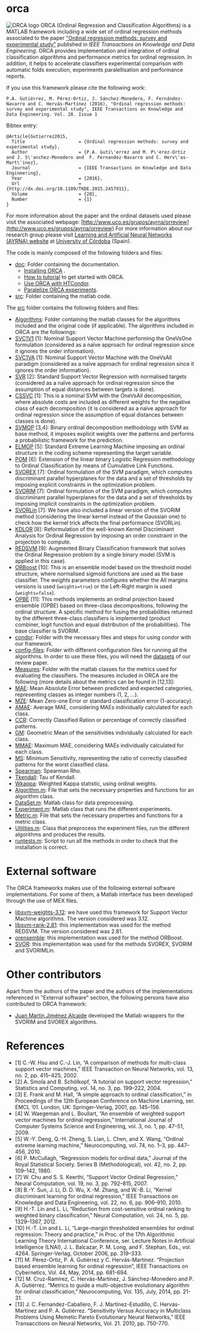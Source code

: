 # orca
![ORCA logo](doc/orca_small.png) ORCA (Ordinal Regression and Classification Algorithms) is a MATLAB framework including a wide set of ordinal regression methods associated to the paper ["Ordinal regression methods: survey and experimental study"](http://dx.doi.org/10.1109/TKDE.2015.2457911) published in *IEEE Transactions on Knowledge and Data Engineering*. ORCA provides implementation and integration of ordinal classification algorithms and performance metrics for ordinal regression. In addition, it helps to accelerate classifiers experimental comparison with automatic folds execution, experiments paralellisation and performance reports.

If you use this framework please cite the following work:

```
P.A. Gutiérrez, M. Pérez-Ortiz, J. Sánchez-Monedero, F. Fernández-Navarro and C. Hervás-Martínez (2016), "Ordinal regression methods: survey and experimental study", IEEE Transactions on Knowledge and Data Engineering. Vol. 28. Issue 1
```

Bibtex entry:

```
@Article{Gutierrez2015,
  Title                    = {Ordinal regression methods: survey and experimental study},
  Author                   = {P.A. Guti\'errez and M. P\'erez-Ortiz and J. S\'anchez-Monedero and  F. Fernandez-Navarro and C. Herv\'as-Mart\'inez},
  Journal                  = {IEEE Transactions on Knowledge and Data Engineering},
  Year                     = {2016},
  Url                      = {http://dx.doi.org/10.1109/TKDE.2015.2457911},
  Volume                   = {28},
  Number                   = {1}
}
```

For more information about the paper and the ordinal datasets used please visit the associated webpage: [http://www.uco.es/grupos/ayrna/orreview](http://www.uco.es/grupos/ayrna/orreview)
For more information about our research group please visit [Learning and Artificial Neural Networks (AYRNA) website](http://www.uco.es/grupos/ayrna/index.php/en) at [University of Córdoba](http://www.uco.es/) (Spain).

The code is mainly composed of the following folders and files:
- [doc](doc): Folder containing the documentation.
  - [Installing ORCA](doc/orca-install.md) .
  - [How to tutorial](doc/orca-tutorial.md) to get started with ORCA.
  - [Use ORCA with HTCondor](doc/orca-condor.md).
  - [Paralelize ORCA experiments](doc/orca-parallel.md).
- [src](src): Folder containing the matlab code.

The [src](src) folder contains the following folders and files:
- [Algorithms](src/Algorithms): Folder containing the matlab classes for the algorithms included and the original code (if applicable). The algorithms included in ORCA are the followings:
 - [SVC1V1](src/Algorithms/SVC1V1.m) [1]: Nominal Support Vector Machine performing the OneVsOne formulation (considered as a naïve approach for ordinal regression since it ignores the order information).
 - [SVC1VA](src/Algorithms/SVC1VA.m) [1]: Nominal Support Vector Machine with the OneVsAll paradigm (considered as a naïve approach for ordinal regression since it ignores the order information).
 - [SVR](src/Algorithms/SVR.m) [2]: Standard Support Vector Regression with normalised targets (considered as a naïve approach for ordinal regression since the assumption of equal distances between targets is done).
 - [CSSVC](src/Algorithms/CSSVC.m) [1]: This is a nominal SVM with the OneVsAll decomposition, where absolute costs are included as different weights for the negative class of each decomposition (it is considered as a naïve approach for ordinal regression since the assumption of equal distances between classes is done).
 - [SVMOP](src/Algorithms/SVMOP.m) [3,4]: Binary ordinal decomposition methodology with SVM as base method, it imposes explicit weights over the patterns and performs a probabilistic framework for the prediction.
 - [ELMOP](src/Algorithms/ELMOP.m) [5]: Standard Extreme Learning Machine imposing an ordinal structure in the coding scheme representing the target variable.
 - [POM](src/Algorithms/POM.m) [6]: Extension of the linear binary Logistic Regression methodology to Ordinal Classification by means of Cumulative Link Functions.
 - [SVOREX](src/Algorithms/SVOREX.m) [7]: Ordinal formulation of the SVM paradigm, which computes discriminant parallel hyperplanes for the data and a set of thresholds by imposing explicit constraints in the optimization problem.
 - [SVORIM](src/Algorithms/SVORIM.m) [7]: Ordinal formulation of the SVM paradigm, which computes discriminant parallel hyperplanes for the data and a set of thresholds by imposing implicit constraints in the optimization problem.
 - [SVORLin](src/Algorithms/SVORLin.m) [7]: We have also included a linear version of the SVORIM method (considering the linear kernel instead of the Gaussian one) to check how the kernel trick affects the final performance (SVORLin).
 - [KDLOR](src/Algorithms/KDLOR.m) [8]: Reformulation of the well-known Kernel Discriminant Analysis for Ordinal Regression by imposing an order constraint in the projection to compute.
 - [REDSVM](src/Algorithms/REDSVM.m) [9]: Augmented Binary Classification framework that solves the Ordinal Regression problem by a single binary model (SVM is applied in this case).
 - [ORBoost](src/Algorithms/ORBoost.m) [10]: This is an ensemble model based on the threshold model structure, where normalised sigmoid functions are used as the base classifier. The *weights* parameters configures whether the All margins versions is used (`weights=true`) or the Left-Right margin is used (`weights=false`).
 - [OPBE](src/Algorithms/OPBE.m) [11]: This methods implements an ordinal projection based ensemble (OPBE) based on three-class decompositions, following the ordinal structure. A specific method for fusing the probabilities returned by the different three-class classifiers is implemented (product combiner, logit function and equal distribution of the probabilities). The base classifier is SVORIM.
- [condor](src/condor): Folder with the necessary files and steps for using condor with our framework.
- [config-files](src/config-files): Folder with different configuration files for running all the algorithms. In order to use these files, you will need the [datasets](http://www.uco.es/grupos/ayrna/ucobigfiles/datasets-orreview.zip) of our review paper.
- [Measures](src/Measures): Folder with the matlab classes for the metrics used for evaluating the classifiers. The measures included in ORCA are the following (more details about the metrics can be found in [12,13]:
 - [MAE](src/Measures/MAE.m): Mean Absolute Error between predicted and expected categories, representing classes as integer numbers (1, 2, ...).
 - [MZE](src/Measures/MZE.m): Mean Zero-one Error or standard classification error (1-accuracy).
 - [AMAE](src/Measures/AMAE.m): Average MAE, considering MAEs individually calculated for each class.
 - [CCR](src/Measures/CCR.m): Correctly Classified Ration or percentage of correctly classified patterns.
 - [GM](src/Measures/GM.m): Geometric Mean of the sensitivities individually calculated for each class.
 - [MMAE](src/Measures/MMAE.m): Maximum MAE, considering MAEs individually calculated for each class.
 - [MS](src/Measures/MS.m): Minimum Sensitivity, representing the ratio of correctly classified patterns for the worst classified class.
 - [Spearman](src/Measures/Spearman.m): Spearman Rho.
 - [Tkendall](src/Measures/Tkendall.m): Tau of Kendall.
 - [Wkappa](src/Measures/Wkappa.m): Weighted Kappa statistic, using ordinal weights.
- [Algorithm.m](src/Algorithm.m): File that sets the necessary properties and functions for an algorithm class.
- [DataSet.m](src/DataSet.m): Matlab class for data preprocessing.
- [Experiment.m](src/Experiment.m): Matlab class that runs the different experiments.
- [Metric.m](src/Metric.m): File that sets the necessary properties and functions for a metric class.
- [Utilities.m](src/Utilities.m): Class that preprocess the experiment files, run the different algorithms and produces the results.
- [runtests.m](src/runtests.m): Script to run all the methods in order to check that the installation is correct.

# External software
The ORCA frameworks makes use of the following external software implementations. For some of them, a Matlab interface has been developed through the use of MEX files.
- [libsvm-weights-3.12](http://ntucsu.csie.ntu.edu.tw/~cjlin/libsvmtools/#weights_for_data_instances): we have used this framework for Support Vector Machine algorithms. The version considered was 3.12.
- [libsvm-rank-2.81](http://www.work.caltech.edu/~htlin/program/libsvm/): this implementation was used for the method REDSVM. The version considered was 2.81.
- [orensemble](http://www.work.caltech.edu/~htlin/program/orensemble/): this implementation was used for the method ORBoost.
- [SVOR](http://www.gatsby.ucl.ac.uk/~chuwei/svor.htm): this implementation was used for the methods SVOREX, SVORIM and SVORIMLin.


# Other contributors
Apart from the authors of the paper and the authors of the implementations referenced in "External software" section, the following persons have also contributed to ORCA framework:
- [Juan Martín Jiménez Alcaide](https://es.linkedin.com/pub/juan-martín-jiménez/89/824/a31) developed the Matlab wrappers for the SVORIM and SVOREX algorithms.

# References
- [1] C.-W. Hsu and C.-J. Lin, “A comparison of methods for multi-class support vector machines,” IEEE Transaction on Neural Networks, vol. 13, no. 2, pp. 415–425, 2002.
- [2] A. Smola and B. Schölkopf, “A tutorial on support vector regression,” Statistics and Computing, vol. 14, no. 3, pp. 199–222, 2004.
- [3] E. Frank and M. Hall, “A simple approach to ordinal classification,” in Proceedings of the 12th European Conference on Machine Learning, ser. EMCL ’01. London, UK: Springer-Verlag, 2001, pp. 145–156.
- [4] W. Waegeman and L. Boullart, “An ensemble of weighted support vector machines for ordinal regression,” International Journal of Computer Systems Science and Engineering, vol. 3, no. 1, pp. 47–51, 2009.
- [5] W.-Y. Deng, Q.-H. Zheng, S. Lian, L. Chen, and X. Wang, “Ordinal extreme learning machine,” Neurocomputing, vol. 74, no. 1–3, pp. 447– 456, 2010.
- [6] P. McCullagh, “Regression models for ordinal data,” Journal of the Royal Statistical Society. Series B (Methodological), vol. 42, no. 2, pp. 109–142, 1980.
- [7] W. Chu and S. S. Keerthi, “Support Vector Ordinal Regression,” Neural Computation, vol. 19, no. 3, pp. 792–815, 2007.
- [8] B.-Y. Sun, J. Li, D. D. Wu, X.-M. Zhang, and W.-B. Li, “Kernel discriminant learning for ordinal regression,” IEEE Transactions on Knowledge and Data Engineering, vol. 22, no. 6, pp. 906–910, 2010.
- [9] H.-T. Lin and L. Li, “Reduction from cost-sensitive ordinal ranking to weighted binary classification,” Neural Computation, vol. 24, no. 5, pp. 1329–1367, 2012.
- [10] H.-T. Lin and L. Li, “Large-margin thresholded ensembles for ordinal regression: Theory and practice,” in Proc. of the 17th Algorithmic Learning Theory International Conference, ser. Lecture Notes in Artificial Intelligence (LNAI), J. L. Balcazar, P. M. Long, and F. Stephan, Eds., vol. 4264. Springer-Verlag, October 2006, pp. 319–333.
- [11] M. Pérez-Ortiz, P. A. Gutiérrez y C. Hervás-Martínez. “Projection based ensemble learning for ordinal regression”, IEEE Transactions on Cybernetics, Vol. 44, May, 2014, pp. 681-694.
- [12] M. Cruz-Ramírez, C. Hervás-Martínez, J. Sánchez-Monedero and P. A. Gutiérrez. “Metrics to guide a multi-objective evolutionary algorithm for ordinal classification,” Neurocomputing, Vol. 135, July, 2014, pp. 21-31.
- [13] J. C. Fernandez-Caballero, F. J. Martínez-Estudillo, C. Hervás-Martínez and P. A. Gutiérrez. “Sensitivity Versus Accuracy in Multiclass Problems Using Memetic Pareto Evolutionary Neural Networks,” IEEE Transacctions on Neural Networks, Vol. 21. 2010, pp. 750-770.
